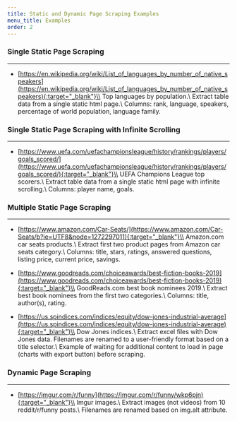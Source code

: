 ```yaml
---
title: Static and Dynamic Page Scraping Examples
menu_title: Examples
order: 2
---
```

### Single Static Page Scraping
<hr/>

- [https://en.wikipedia.org/wiki/List_of_languages_by_number_of_native_speakers](https://en.wikipedia.org/wiki/List_of_languages_by_number_of_native_speakers){:target="_blank"}\\
Top languages by population.\\
Extract table data from a single static html page.\\
Columns: rank, language, speakers, percentage of world population, language family.


### Single Static Page Scraping with Infinite Scrolling
<hr/>

- [https://www.uefa.com/uefachampionsleague/history/rankings/players/goals_scored/](https://www.uefa.com/uefachampionsleague/history/rankings/players/goals_scored/){:target="_blank"}\\
UEFA Champions League top scorers.\\
Extract table data from a single static html page with infinite scrolling.\\
Columns: player name, goals.


### Multiple Static Page Scraping
<hr/>

- [https://www.amazon.com/Car-Seats/](https://www.amazon.com/Car-Seats/b?ie=UTF8&node=1272297011){:target="_blank"}\\
Amazon.com car seats products.\\
Extract first two product pages from Amazon car seats category.\\
Columns: title, stars, ratings, answered questions, listing price, current price, savings.

- [https://www.goodreads.com/choiceawards/best-fiction-books-2019](https://www.goodreads.com/choiceawards/best-fiction-books-2019){:target="_blank"}\\
GoodReads.com best book nominees 2019.\\
Extract best book nominees from the first two categories.\\
Columns: title, author(s), rating.

- [https://us.spindices.com/indices/equity/dow-jones-industrial-average](https://us.spindices.com/indices/equity/dow-jones-industrial-average){:target="_blank"}\\
Dow Jones indices.\\
Extract excel files with Dow Jones data. Filenames are renamed to a user-friendly format based on a title selector.\\
Example of waiting for additional content to load in page (charts with export button) before scraping.


### Dynamic Page Scraping
<hr/>

- [https://imgur.com/r/funny](https://imgur.com/r/funny/wkp6pjn){:target="_blank"}\\
Imgur images.\\
Extract images (not videos) from 10 reddit/r/funny posts.\\
Filenames are renamed based on img.alt attribute.

